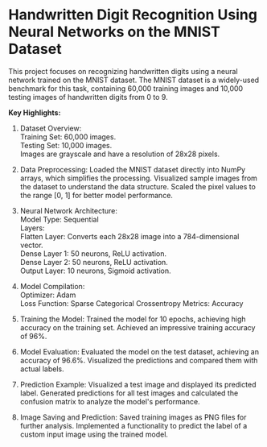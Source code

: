# Handwritten Digit Recognition Using Neural Networks on the MNIST Dataset
This project focuses on recognizing handwritten digits using a neural network trained on the MNIST dataset. The MNIST dataset is a widely-used benchmark for this task, containing 60,000 training images and 10,000 testing images of handwritten digits from 0 to 9.

**Key Highlights:**
1. Dataset Overview:<br/>
Training Set: 60,000 images.<br/>
Testing Set: 10,000 images.<br/>
Images are grayscale and have a resolution of 28x28 pixels.

2. Data Preprocessing:
Loaded the MNIST dataset directly into NumPy arrays, which simplifies the processing.
Visualized sample images from the dataset to understand the data structure.
Scaled the pixel values to the range [0, 1] for better model performance.

3. Neural Network Architecture:<br/>
Model Type: Sequential<br/>
Layers:<br/>
Flatten Layer: Converts each 28x28 image into a 784-dimensional vector.<br/>
Dense Layer 1: 50 neurons, ReLU activation.<br/>
Dense Layer 2: 50 neurons, ReLU activation.<br/>
Output Layer: 10 neurons, Sigmoid activation.

4. Model Compilation:<br/>
Optimizer: Adam<br/>
Loss Function: Sparse Categorical Crossentropy
Metrics: Accuracy

5. Training the Model:
Trained the model for 10 epochs, achieving high accuracy on the training set.
Achieved an impressive training accuracy of 96%.

6. Model Evaluation:
Evaluated the model on the test dataset, achieving an accuracy of 96.6%.
Visualized the predictions and compared them with actual labels.

7. Prediction Example:
Visualized a test image and displayed its predicted label.
Generated predictions for all test images and calculated the confusion matrix to analyze the model's performance.

8. Image Saving and Prediction:
Saved training images as PNG files for further analysis.
Implemented a functionality to predict the label of a custom input image using the trained model.
